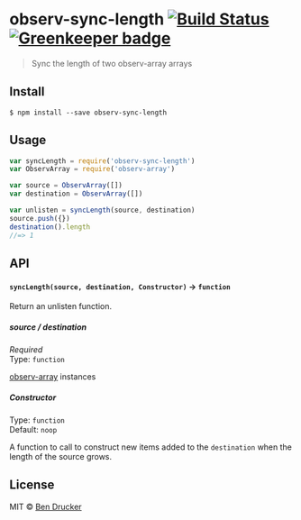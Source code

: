 # observ-sync-length [![Build Status](https://travis-ci.org/bendrucker/observ-sync-length.svg?branch=master)](https://travis-ci.org/bendrucker/observ-sync-length) [![Greenkeeper badge](https://badges.greenkeeper.io/bendrucker/observ-sync-length.svg)](https://greenkeeper.io/)

> Sync the length of two observ-array arrays


## Install

```
$ npm install --save observ-sync-length
```


## Usage

```js
var syncLength = require('observ-sync-length')
var ObservArray = require('observ-array')

var source = ObservArray([])
var destination = ObservArray([])

var unlisten = syncLength(source, destination)
source.push({})
destination().length
//=> 1
```

## API

#### `syncLength(source, destination, Constructor)` -> `function`

Return an unlisten function.

##### source / destination

*Required*  
Type: `function`

[observ-array](https://github.com/raynos/observ-array) instances

##### Constructor

Type: `function`  
Default: `noop`

A function to call to construct new items added to the `destination` when the length of the source grows.


## License

MIT © [Ben Drucker](http://bendrucker.me)
